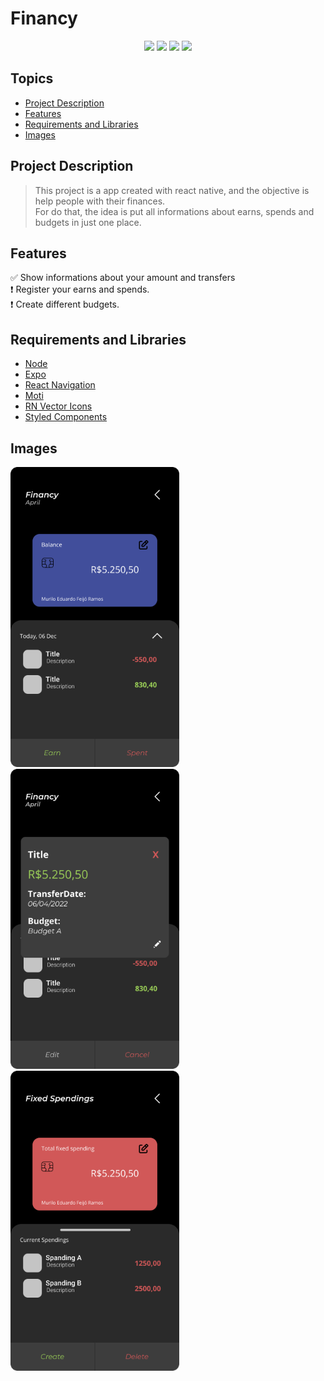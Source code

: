 # Financy

<p align="center">
  <img src="https://img.shields.io/static/v1?label=react native&message=framework&color=blue&style=for-the-badge&logo=react"/>
  <img src="https://img.shields.io/static/v1?label=JavaScript&message=Main Technology&color=blue&style=for-the-badge&logo=javascript"/>
  <img src="https://img.shields.io/static/v1?label=license&message=GPL&color=green&style=for-the-badge"/>
  <img src="https://img.shields.io/static/v1?label=status&message=in progress&color=orange&style=for-the-badge"/>
<p>

## Topics
- [Project Description](#project-description)
- [Features](#features)
- [Requirements and Libraries](#requirements-and-libraries)
- [Images](#images)
  
## Project Description

> This project is a app created with react native, and the objective is help people with their finances.  
For do that, the idea is put all informations about earns, spends and budgets in just one place.

## Features

:white_check_mark: Show informations about your amount and transfers  
:exclamation: Register your earns and spends.  
:exclamation: Create different budgets. 

## Requirements and Libraries
- [Node](https://nodejs.org/en/)
- [Expo](https://expo.dev/)
- [React Navigation](https://reactnavigation.org/)
- [Moti](https://moti.fyi/)
- [RN Vector Icons](https://oblador.github.io/react-native-vector-icons/)
- [Styled Components](https://styled-components.com/)

## Images

<div style={ flex-direction: 'row",}>
  <img src="https://github.com/MuriEdu/Financy/blob/main/assets/Home.png" width="270" height="480" /> 
  <img src="https://github.com/MuriEdu/Financy/blob/main/assets/Home%20-%20Transfer%20card%20(Debit).png" width="270" height="480" />
  <img src="https://github.com/MuriEdu/Financy/blob/main/assets/Fixed%20spendings.png" width="270" height="480" />
</div>
